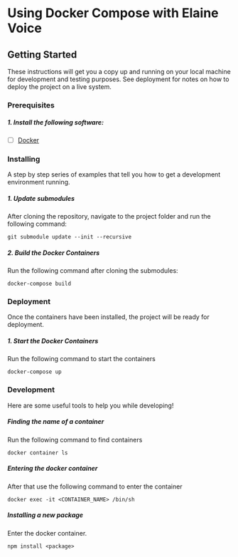 # Using Docker Compose with Elaine Voice

## Getting Started

These instructions will get you a copy up and running on your local machine for development and testing purposes. See deployment for notes on how to deploy the project on a live system.

### Prerequisites
##### 1. Install the following software:
- [ ] [Docker](https://www.docker.com/)

### Installing
A step by step series of examples that tell you how to get a development environment running.

##### 1. Update submodules
After cloning the repository, navigate to the project folder and run the following command: 
```console   
git submodule update --init --recursive
```

##### 2. Build the Docker Containers
Run the following command after cloning the submodules:
```console   
docker-compose build
```

### Deployment
Once the containers have been installed, the project will be ready for deployment. 

##### 1. Start the Docker Containers
Run the following command to start the containers
```console   
docker-compose up
```

### Development
Here are some useful tools to help you while developing!

##### Finding the name of a container
Run the following command to find containers
```console   
docker container ls
```

##### Entering the docker container
After that use the following command to enter the container
```console   
docker exec -it <CONTAINER_NAME> /bin/sh
```

##### Installing a new package
Enter the docker container.
```console
npm install <package>
```
